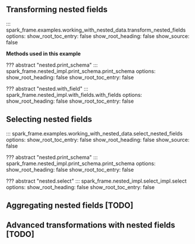 ## Transforming nested fields

::: spark_frame.examples.working_with_nested_data.transform_nested_fields
    options:
        show_root_toc_entry: false
        show_root_heading: false
        show_source: false

**Methods used in this example**

??? abstract "nested.print_schema"
    ::: spark_frame.nested_impl.print_schema.print_schema
        options:
            show_root_heading: false
            show_root_toc_entry: false

??? abstract "nested.with_field"
    ::: spark_frame.nested_impl.with_fields.with_fields
        options:
            show_root_heading: false
            show_root_toc_entry: false


## Selecting nested fields

::: spark_frame.examples.working_with_nested_data.select_nested_fields
    options:
        show_root_toc_entry: false
        show_root_heading: false
        show_source: false

??? abstract "nested.print_schema"
    ::: spark_frame.nested_impl.print_schema.print_schema
        options:
            show_root_heading: false
            show_root_toc_entry: false

??? abstract "nested.select"
    ::: spark_frame.nested_impl.select_impl.select
        options:
            show_root_heading: false
            show_root_toc_entry: false


## Aggregating nested fields [TODO]

## Advanced transformations with nested fields [TODO]

